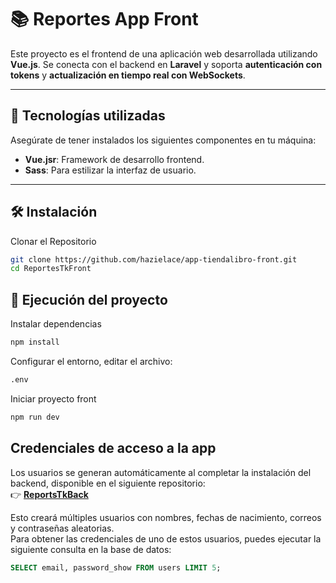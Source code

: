 # 📚 Reportes App Front

Este proyecto es el frontend de una aplicación web desarrollada utilizando **Vue.js**.  Se conecta con el backend en **Laravel** y soporta **autenticación con tokens** y **actualización en tiempo real con WebSockets**.

---

## 🚀 **Tecnologías utilizadas**
Asegúrate de tener instalados los siguientes componentes en tu máquina:

- **Vue.jsr**: Framework de desarrollo frontend.
- **Sass**: Para estilizar la interfaz de usuario.

---

## 🛠️ **Instalación**

Clonar el Repositorio
```sh
git clone https://github.com/hazielace/app-tiendalibro-front.git
cd ReportesTkFront
```

## 🚦 Ejecución del proyecto
Instalar dependencias
```sh
npm install
```
Configurar el entorno, editar el archivo:
```sh
.env
```
Iniciar proyecto front
```sh
npm run dev
```

## Credenciales de acceso a la app

Los usuarios se generan automáticamente al completar la instalación del backend, disponible en el siguiente repositorio:  
👉 **[ReportsTkBack](https://github.com/hazielace/ReportsTkBack)**  

Esto creará múltiples usuarios con nombres, fechas de nacimiento, correos y contraseñas aleatorias.  
Para obtener las credenciales de uno de estos usuarios, puedes ejecutar la siguiente consulta en la base de datos:  

```sql
SELECT email, password_show FROM users LIMIT 5;
```

